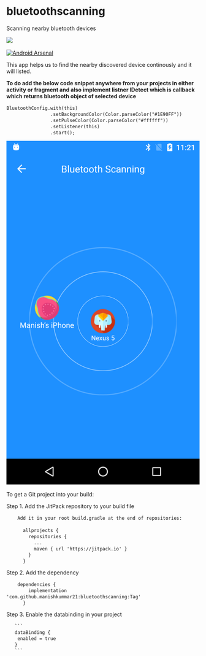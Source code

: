 # bluetoothscanning
Scanning nearby bluetooth devices

[![](https://jitpack.io/v/manishkummar21/bluetoothscanning.svg)](https://jitpack.io/#manishkummar21/bluetoothscanning)

[![Android Arsenal]( https://img.shields.io/badge/Android%20Arsenal-Bluetooth%20Scanning-green.svg?style=flat )]( https://android-arsenal.com/details/1/7715 )

This app helps us to find the nearby discovered device continously and it will listed.

**To do add the below code snippet anywhere from your projects in either activity or fragment and also implement listner IDetect which is callback which returns bluetooth object of selected device**


```
BluetoothConfig.with(this)
                .setBackgroundColor(Color.parseColor("#1E90FF"))
                .setPulseColor(Color.parseColor("#ffffff"))
                .setListener(this)
                .start();
```		


![Screenshot](scanning_image.png)


To get a Git project into your build:

Step 1. Add the JitPack repository to your build file

        Add it in your root build.gradle at the end of repositories:

          allprojects {
            repositories {
              ...
              maven { url 'https://jitpack.io' }
            }
          }

Step 2. Add the dependency
        
        dependencies {
	        implementation 'com.github.manishkummar21:bluetoothscanning:Tag'
	      }
	      
Step 3. Enable the databinding in your project

       ```
       dataBinding {
        enabled = true
       }
       ```
	      





